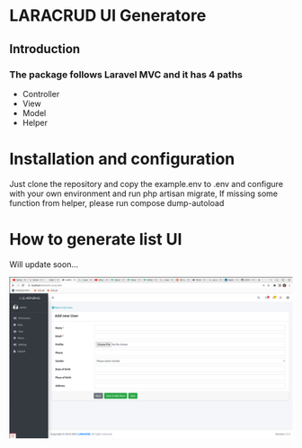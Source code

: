 # LARACRUD UI Generatore
## Introduction 
### The package follows Laravel MVC and it has 4 paths
- Controller
- View
- Model
- Helper

# Installation and configuration 
Just clone the repository and copy the example.env to .env and configure with your own environment and run php artisan migrate, 
If missing some function from helper, please run compose dump-autoload

# How to generate list UI
Will update soon...

![LARACRUD](/public/images/screenshot/Screenshot.png?raw=true "LARACRUD")
